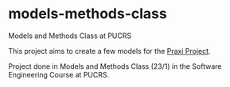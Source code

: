 # models-methods-class
Models and Methods Class at PUCRS

This project aims to create a few models for the [Praxi Project](https://tools.ages.pucrs.br/plataforma-praxi/plataforma-praxi-wiki/-/wikis/home).

Project done in Models and Methods Class (23/1) in the Software Engineering Course at PUCRS.



